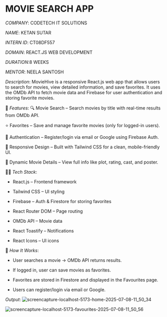 # MOVIE SEARCH APP

*COMPANY*: CODETECH IT SOLUTIONS

*NAME*: KETAN SUTAR

*INTERN ID*: CT08DF557

*DOMAIN*: REACT.JS WEB DEVELOPMENT

*DURATION*:8 WEEKS

*MENTOR*: NEELA SANTOSH


*Description*: MovieHive is a responsive React.js web app that allows users to search for movies, view detailed information, and save favorites. It uses the OMDb API to fetch movie data and Firebase for user authentication and storing favorite movies.

🚀 *Features*:
🔍 Movie Search – Search movies by title with real-time results from OMDb API.

⭐ Favorites – Save and manage favorite movies (only for logged-in users).

🔐 Authentication – Register/login via email or Google using Firebase Auth.

📱 Responsive Design – Built with Tailwind CSS for a clean, mobile-friendly UI.

🔄 Dynamic Movie Details – View full info like plot, rating, cast, and poster.

🧑‍💻 *Tech Stack*:
- React.js – Frontend framework

- Tailwind CSS – UI styling

- Firebase – Auth & Firestore for storing favorites

- React Router DOM – Page routing

- OMDb API – Movie data

- React Toastify – Notifications

- React Icons – UI icons

🔧 *How It Works*:
- User searches a movie → OMDb API returns results.

- If logged in, user can save movies as favorites.

- Favorites are stored in Firestore and displayed in the Favourites page.

- Users can register/login via email or Google.

*Output*:
![screencapture-localhost-5173-home-2025-07-08-11_50_34](https://github.com/user-attachments/assets/de64612c-cb8c-4510-845a-788679e537ee)


![screencapture-localhost-5173-favourites-2025-07-08-11_50_56](https://github.com/user-attachments/assets/5675c1f9-71a6-4441-854f-7bb10319081d)





























